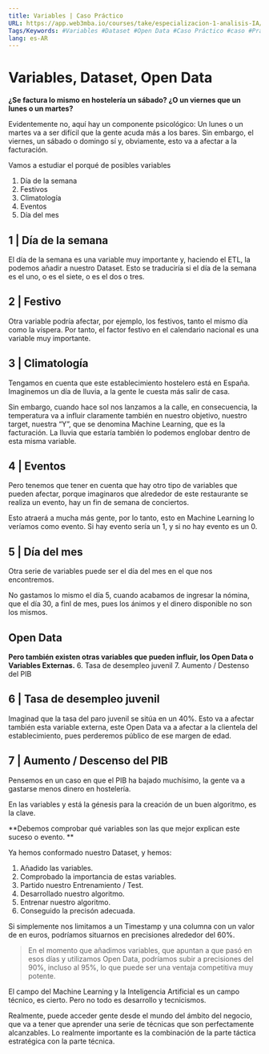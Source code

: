 ```yaml
---
title: Variables | Caso Práctico
URL: https://app.web3mba.io/courses/take/especializacion-1-analisis-IA/texts/41733027-u5-1-5-variables-caso-practico
Tags/Keywords: #Variables #Dataset #Open Data #Caso Práctico #caso #Práctica #ejemplo
lang: es-AR
---
```

# Variables, Dataset, Open Data
**¿Se factura lo mismo en hostelería un sábado? ¿O un viernes que un lunes o un martes?**

Evidentemente no, aquí hay un componente psicológico: Un lunes o un martes va a ser difícil que la gente acuda más a los bares. Sin embargo, el viernes, un sábado o domingo sí y, obviamente, esto va a afectar a la facturación. 

Vamos a estudiar el porqué de posibles variables
1. Día de la semana
2. Festivos
3. Climatología
4. Eventos
5. Día del mes

## 1 | Día de la semana 
El día de la semana es una variable muy importante y, haciendo el ETL, la podemos añadir a nuestro Dataset. Esto se traduciría si el día de la semana es el uno, o es el siete, o es el dos o tres. 

## 2 | Festivo
Otra variable podría afectar, por ejemplo, los festivos, tanto el mismo día como la víspera. Por tanto, el factor festivo en el calendario nacional es una variable muy importante. 

## 3 | Climatología
Tengamos en cuenta que este establecimiento hostelero está en España. Imaginemos un día de lluvia, a la gente le cuesta más salir de casa.

Sin embargo, cuando hace sol nos lanzamos a la calle, en consecuencia, la temperatura va a influir claramente también en nuestro objetivo, nuestro target, nuestra “Y”, que se denomina Machine Learning, que es la facturación. La lluvia que estaría también lo podemos englobar dentro de esta misma variable. 

## 4 | Eventos
Pero tenemos que tener en cuenta que hay otro tipo de variables que pueden afectar, porque imaginaros que alrededor de este restaurante se realiza un evento, hay un fin de semana de conciertos. 

Esto atraerá a mucha más gente, por lo tanto, esto en Machine Learning lo veríamos como evento. Si hay evento sería un 1, y si no hay evento es un 0. 

## 5 | Día del mes
Otra serie de variables puede ser el día del mes en el que nos encontremos. 

No gastamos lo mismo el día 5, cuando acabamos de ingresar la nómina, que el día 30, a finl de mes, pues los ánimos y el dinero disponible no son los mismos.

## Open Data
**Pero también existen otras variables que pueden influir, los Open Data o Variables Externas.**
6. Tasa de desempleo juvenil
7. Aumento / Destenso del PIB

## 6 | Tasa de desempleo juvenil
Imaginad que la tasa del paro juvenil se sitúa en un 40%. Esto va a afectar también esta variable externa, este Open Data va a afectar a la clientela del establecimiento, pues perderemos público de ese margen de edad.

## 7 | Aumento / Descenso del PIB
Pensemos en un caso en que el PIB ha bajado muchísimo, la gente va a gastarse menos dinero en hostelería. 

En las variables y está la génesis para la creación de un buen algoritmo, es la clave. 

**Debemos comprobar qué variables son las que mejor explican este suceso o evento. **

Ya hemos conformado nuestro Dataset, y hemos: 
1. Añadido las variables.
2. Comprobado la importancia de estas variables.
3. Partido nuestro Entrenamiento / Test.
4. Desarrollado nuestro algoritmo.
5. Entrenar nuestro algoritmo.
6. Conseguido la precisón adecuada.

Si simplemente nos limitamos a un Timestamp y una columna con un valor de en euros, podríamos situarnos en precisiones alrededor del 60%.

> En el momento que añadimos variables, que apuntan a que pasó en esos días y utilizamos Open Data, podríamos subir a precisiones del 90%, incluso al 95%, lo que puede ser una ventaja competitiva muy potente. 

El campo del Machine Learning y la Inteligencia Artificial es un campo técnico, es cierto. Pero no todo es desarrollo y tecnicismos. 

Realmente, puede acceder gente desde el mundo del ámbito del negocio, que va a tener que aprender una serie de técnicas que son perfectamente alcanzables. Lo realmente importante es la combinación de la parte táctica estratégica con la parte técnica.